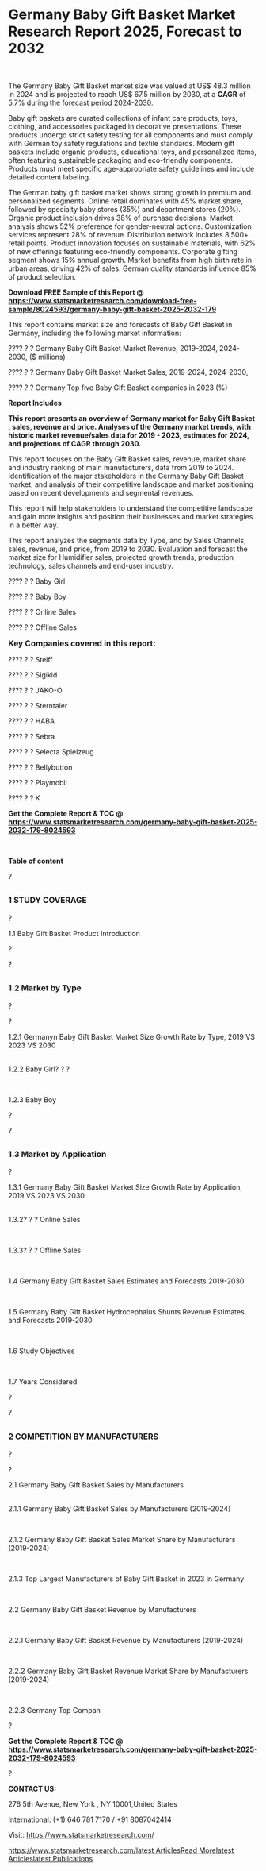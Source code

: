 <h1>Germany Baby Gift Basket Market Research Report 2025, Forecast to 2032</h1><br/><p>The Germany Baby Gift Basket market size was valued at US$ 48.3 million in 2024 and is projected to reach US$ 67.5 million by 2030, at a <strong>CAGR</strong> of 5.7% during the forecast period 2024-2030.</p>
 
 
 
 <p>Baby gift baskets are curated collections of infant care products, toys, clothing, and accessories packaged in decorative presentations. These products undergo strict safety testing for all components and must comply with German toy safety regulations and textile standards. Modern gift baskets include organic products, educational toys, and personalized items, often featuring sustainable packaging and eco-friendly components. Products must meet specific age-appropriate safety guidelines and include detailed content labeling.</p>
 
 
 
 <p>The German baby gift basket market shows strong growth in premium and personalized segments. Online retail dominates with 45% market share, followed by specialty baby stores (35%) and department stores (20%). Organic product inclusion drives 38% of purchase decisions. Market analysis shows 52% preference for gender-neutral options. Customization services represent 28% of revenue. Distribution network includes 8,500+ retail points. Product innovation focuses on sustainable materials, with 62% of new offerings featuring eco-friendly components. Corporate gifting segment shows 15% annual growth. Market benefits from high birth rate in urban areas, driving 42% of sales. German quality standards influence 85% of product selection.</p>
 
 
 
 <p><strong>Download FREE Sample of this Report @ <a href="https://www.statsmarketresearch.com/download-free-sample/8024593/germany-baby-gift-basket-2025-2032-179">https://www.statsmarketresearch.com/download-free-sample/8024593/germany-baby-gift-basket-2025-2032-179</a></strong></p>
 
 
 
 <p>This report contains market size and forecasts of Baby Gift Basket in Germany, including the following market information:</p>
 
 
 
 <p>???? ? ? Germany Baby Gift Basket Market Revenue, 2019-2024, 2024-2030, ($ millions)</p>
 
 
 
 <p>???? ? ? Germany Baby Gift Basket Market Sales, 2019-2024, 2024-2030,</p>
 
 
 
 <p>???? ? ? Germany Top five Baby Gift Basket companies in 2023 (%)</p>
 
 
 
 <p><strong>Report Includes</strong></p>
 
 
 
 <p><strong>This report presents an overview of Germany market for Baby Gift Basket , sales, revenue and price. Analyses of the Germany market trends, with historic market revenue/sales data for 2019 - 2023, estimates for 2024, and projections of <strong>CAGR</strong> through 2030.</strong></p>
 
 
 
 <p>This report focuses on the Baby Gift Basket sales, revenue, market share and industry ranking of main manufacturers, data from 2019 to 2024. Identification of the major stakeholders in the Germany Baby Gift Basket market, and analysis of their competitive landscape and market positioning based on recent developments and segmental revenues.</p>
 
 
 
 <p>This report will help stakeholders to understand the competitive landscape and gain more insights and position their businesses and market strategies in a better way.</p>
 
 
 
 <p>This report analyzes the segments data by Type, and by Sales Channels, sales, revenue, and price, from 2019 to 2030. Evaluation and forecast the market size for Humidifier sales, projected growth trends, production technology, sales channels and end-user industry.</p>
 
 
 
 <p>???? ? ? Baby Girl</p>
 
 
 
 <p>???? ? ? Baby Boy</p>
 
 
 
 <p>???? ? ? Online Sales</p>
 
 
 
 <p>???? ? ? Offline Sales</p>
 
 
 
 <p><span style="font-size:16px"><strong>Key Companies covered in this report:</strong></span></p>
 
 
 
 <p>???? ? ? Steiff</p>
 
 
 
 <p>???? ? ? Sigikid</p>
 
 
 
 <p>???? ? ? JAKO-O</p>
 
 
 
 <p>???? ? ? Sterntaler</p>
 
 
 
 <p>???? ? ? HABA</p>
 
 
 
 <p>???? ? ? Sebra</p>
 
 
 
 <p>???? ? ? Selecta Spielzeug</p>
 
 
 
 <p>???? ? ? Bellybutton</p>
 
 
 
 <p>???? ? ? Playmobil</p>
 
 
 
 <p>???? ? ? K</p>
 
 
 
 <div><b>Get the Complete Report & TOC @ <a href="https://www.statsmarketresearch.com/germany-baby-gift-basket-2025-2032-179-8024593">https://www.statsmarketresearch.com/germany-baby-gift-basket-2025-2032-179-8024593</a></b></div>
 
 
 
 <p><br />
 
 <b>Table of content</b></p>
 
 
 
 <p>? </p>
 
 
 
 <h2><span style="font-size:16px"><strong>1 STUDY COVERAGE</strong></span></h2>
 
 
 
 <p>? </p>
 
 
 
 <p>1.1 Baby Gift Basket Product Introduction</p>
 
 
 
 <p>? </p>
 
 
 
 <p>? </p>
 
 
 
 <h2><span style="font-size:16px"><strong>1.2 Market by Type</strong></span></h2>
 
 
 
 <p>? </p>
 
 
 
 <p>? </p>
 
 
 
 <p>1.2.1 Germanyn Baby Gift Basket Market Size Growth Rate by Type, 2019 VS 2023 VS 2030<br />
 
 <br />
 
 1.2.2 Baby Girl? ? ? <br />
 
 <br />
 
 1.2.3 Baby Boy<br />
 
 ? </p>
 
 
 
 <p>? </p>
 
 
 
 <h2><span style="font-size:16px"><strong>1.3 Market by Application</strong></span></h2>
 
 
 
 <p>? </p>
 
 
 
 <p>1.3.1 Germany Baby Gift Basket Market Size Growth Rate by Application, 2019 VS 2023 VS 2030<br />
 
 <br />
 
 1.3.2? ? ? Online Sales<br />
 
 <br />
 
 1.3.3? ? ? Offline Sales<br />
 
 <br />
 
 1.4 Germany Baby Gift Basket Sales Estimates and Forecasts 2019-2030<br />
 
 <br />
 
 1.5 Germany Baby Gift Basket Hydrocephalus Shunts Revenue Estimates and Forecasts 2019-2030<br />
 
 <br />
 
 1.6 Study Objectives<br />
 
 <br />
 
 1.7 Years Considered</p>
 
 
 
 <p>? </p>
 
 
 
 <p>? </p>
 
 
 
 <h2><span style="font-size:16px"><strong>2 COMPETITION BY MANUFACTURERS</strong></span></h2>
 
 
 
 <p>? </p>
 
 
 
 <p>? </p>
 
 
 
 <p>2.1 Germany Baby Gift Basket Sales by Manufacturers<br />
 
 <br />
 
 2.1.1 Germany Baby Gift Basket Sales by Manufacturers (2019-2024)<br />
 
 <br />
 
 2.1.2 Germany Baby Gift Basket Sales Market Share by Manufacturers (2019-2024)<br />
 
 <br />
 
 2.1.3 Top Largest Manufacturers of Baby Gift Basket in 2023 in Germany<br />
 
 <br />
 
 2.2 Germany Baby Gift Basket Revenue by Manufacturers<br />
 
 <br />
 
 2.2.1 Germany Baby Gift Basket Revenue by Manufacturers (2019-2024)<br />
 
 <br />
 
 2.2.2 Germany Baby Gift Basket Revenue Market Share by Manufacturers (2019-2024)<br />
 
 <br />
 
 2.2.3 Germany Top Compan</p>
 
 
 
 <p>? </p>
 
 
 
 <div><b>Get the Complete Report & TOC @ <a href="https://www.statsmarketresearch.com/germany-baby-gift-basket-2025-2032-179-8024593">https://www.statsmarketresearch.com/germany-baby-gift-basket-2025-2032-179-8024593</a></b></div>
 
 
 
 <p>? </p>
 
 
 
 <p><b>CONTACT US:</b><br />
 
 276 5th Avenue, New York , NY 10001,United States<br />
 
 International: (+1) 646 781 7170 / +91 8087042414<br />
 
 Visit: <a href="https://www.statsmarketresearch.com/">https://www.statsmarketresearch.com/</a><br />
 
 <a href="https://gyeongbokgung.com">https://www.statsmarketresearch.com/</a><a href="https://hallyeomaritime.com">latest Articles</a><a href="https://jingwansa.com">Read More</a><a href="https://nguoiviet.jp/">latest Articles</a><a href="https://www.intelmarketresearch.com/">latest Publications</a></p>